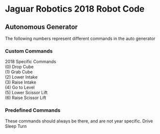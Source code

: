 # Jaguar Robotics 2018 Robot Code

## Autonomous Generator
The following numbers represent different commands in the auto generator
### Custom Commands
2018 Specific Commands<br/>
(0) Drop Cube<br/>
(1) Grab Cube<br/>
(2) Lower Intake<br/>
(3) Raise Intake<br/>
(4) Go to Level<br/>
(5) Lower Scissor Lift<br/>
(6) Raise Scissor Lift<br/>

### Predefined Commands
These commands should always be there, and are not year specific.
Drive 
Sleep
Turn